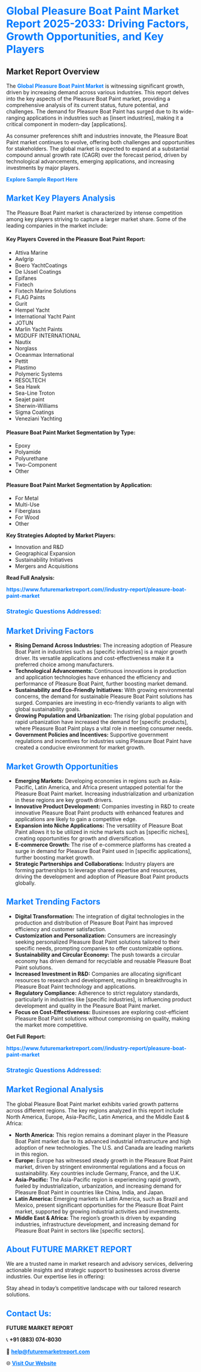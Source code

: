 <h1 style="color: #007BFF;">Global Pleasure Boat Paint Market Report 2025-2033: Driving Factors, Growth Opportunities, and Key Players</h1>

<section id="overview">
<h2>Market Report Overview</h2>
<p>The <a href="https://www.futuremarketreport.com//industry-report/pleasure-boat-paint-market" style="color: #007BFF; text-decoration: none;"><strong>Global Pleasure Boat Paint Market</strong></a> is witnessing significant growth, driven by increasing demand across various industries. This report delves into the key aspects of the Pleasure Boat Paint market, providing a comprehensive analysis of its current status, future potential, and challenges. The demand for Pleasure Boat Paint has surged due to its wide-ranging applications in industries such as [insert industries], making it a critical component in modern-day [applications].</p>
<p>As consumer preferences shift and industries innovate, the Pleasure Boat Paint market continues to evolve, offering both challenges and opportunities for stakeholders. The global market is expected to expand at a substantial compound annual growth rate (CAGR) over the forecast period, driven by technological advancements, emerging applications, and increasing investments by major players.</p>
</section>

<section id="overview">
<p><a href="https://www.futuremarketreport.com//request-sample/reportId=48576" style="color: #007BFF; text-decoration: none;"><strong>Explore Sample Report Here</strong></a></p>
</section>

<section id="key-players">
<h2 style="color: #007BFF;">Market Key Players Analysis</h2>
<p>The Pleasure Boat Paint market is characterized by intense competition among key players striving to capture a larger market share. Some of the leading companies in the market include:</p>
<h4>Key Players Covered in the Pleasure Boat Paint Report:</h4>
<ul><li>Attiva Marine</li><li>Awlgrip</li><li>Boero YachtCoatings</li><li>De IJssel Coatings</li><li>Epifanes</li><li>Fixtech</li><li>Fixtech Marine Solutions</li><li>FLAG Paints</li><li>Gurit</li><li>Hempel Yacht</li><li>International Yacht Paint</li><li>JOTUN</li><li>Marlin Yacht Paints</li><li>MGDUFF INTERNATIONAL</li><li>Nautix</li><li>Norglass</li><li>Oceanmax International</li><li>Pettit</li><li>Plastimo</li><li>Polymeric Systems</li><li>RESOLTECH</li><li>Sea Hawk</li><li>Sea-Line Troton</li><li>Seajet paint</li><li>Sherwin-Williams</li><li>Sigma Coatings</li><li>Veneziani Yachting</li></ul>
<h4>Pleasure Boat Paint Market Segmentation by Type:</h4>
<ul><li>Epoxy</li><li>Polyamide</li><li>Polyurethane</li><li>Two-Component</li><li>Other</li></ul>

<h4>Pleasure Boat Paint Market Segmentation by Application:</h4>
<ul><li>For Metal</li><li>Multi-Use</li><li>Fiberglass</li><li>For Wood</li><li>Other</li></ul>
<p><strong>Key Strategies Adopted by Market Players:</strong></p>
<ul>
<li>Innovation and R&D</li>
<li>Geographical Expansion</li>
<li>Sustainability Initiatives</li>
<li>Mergers and Acquisitions</li>
</ul>
</section>

<section>
<p><strong>Read Full Analysis: </strong></p><a href="https://www.futuremarketreport.com//industry-report/pleasure-boat-paint-market" style="color: #007BFF; text-decoration: none;"><strong>https://www.futuremarketreport.com//industry-report/pleasure-boat-paint-market</strong></a>
<h3 style="color: #007BFF;">Strategic Questions Addressed:</h3>
</section>

<section id="driving-factors">
<h2 style="color: #007BFF;">Market Driving Factors</h2>
<ul>
<li><strong>Rising Demand Across Industries:</strong> The increasing adoption of Pleasure Boat Paint in industries such as [specific industries] is a major growth driver. Its versatile applications and cost-effectiveness make it a preferred choice among manufacturers.</li>
<li><strong>Technological Advancements:</strong> Continuous innovations in production and application technologies have enhanced the efficiency and performance of Pleasure Boat Paint, further boosting market demand.</li>
<li><strong>Sustainability and Eco-Friendly Initiatives:</strong> With growing environmental concerns, the demand for sustainable Pleasure Boat Paint solutions has surged. Companies are investing in eco-friendly variants to align with global sustainability goals.</li>
<li><strong>Growing Population and Urbanization:</strong> The rising global population and rapid urbanization have increased the demand for [specific products], where Pleasure Boat Paint plays a vital role in meeting consumer needs.</li>
<li><strong>Government Policies and Incentives:</strong> Supportive government regulations and incentives for industries using Pleasure Boat Paint have created a conducive environment for market growth.</li>
</ul>
</section>

<section id="growth-opportunities">
<h2 style="color: #007BFF;">Market Growth Opportunities</h2>
<ul>
<li><strong>Emerging Markets:</strong> Developing economies in regions such as Asia-Pacific, Latin America, and Africa present untapped potential for the Pleasure Boat Paint market. Increasing industrialization and urbanization in these regions are key growth drivers.</li>
<li><strong>Innovative Product Development:</strong> Companies investing in R&D to create innovative Pleasure Boat Paint products with enhanced features and applications are likely to gain a competitive edge.</li>
<li><strong>Expansion into Niche Applications:</strong> The versatility of Pleasure Boat Paint allows it to be utilized in niche markets such as [specific niches], creating opportunities for growth and diversification.</li>
<li><strong>E-commerce Growth:</strong> The rise of e-commerce platforms has created a surge in demand for Pleasure Boat Paint used in [specific applications], further boosting market growth.</li>
<li><strong>Strategic Partnerships and Collaborations:</strong> Industry players are forming partnerships to leverage shared expertise and resources, driving the development and adoption of Pleasure Boat Paint products globally.</li>
</ul>
</section>

<section id="trending-factors">
<h2 style="color: #007BFF;">Market Trending Factors</h2>
<ul>
<li><strong>Digital Transformation:</strong> The integration of digital technologies in the production and distribution of Pleasure Boat Paint has improved efficiency and customer satisfaction.</li>
<li><strong>Customization and Personalization:</strong> Consumers are increasingly seeking personalized Pleasure Boat Paint solutions tailored to their specific needs, prompting companies to offer customizable options.</li>
<li><strong>Sustainability and Circular Economy:</strong> The push towards a circular economy has driven demand for recyclable and reusable Pleasure Boat Paint solutions.</li>
<li><strong>Increased Investment in R&D:</strong> Companies are allocating significant resources to research and development, resulting in breakthroughs in Pleasure Boat Paint technology and applications.</li>
<li><strong>Regulatory Compliance:</strong> Adherence to strict regulatory standards, particularly in industries like [specific industries], is influencing product development and quality in the Pleasure Boat Paint market.</li>
<li><strong>Focus on Cost-Effectiveness:</strong> Businesses are exploring cost-efficient Pleasure Boat Paint solutions without compromising on quality, making the market more competitive.</li>
</ul>
</section>

<section>
<p><strong>Get Full Report: </strong></p><a href="https://www.futuremarketreport.com//industry-report/pleasure-boat-paint-market" style="color: #007BFF; text-decoration: none;"><strong>https://www.futuremarketreport.com//industry-report/pleasure-boat-paint-market</strong></a>
<h3 style="color: #007BFF;">Strategic Questions Addressed:</h3>
</section>


<section id="regional-analysis">
<h2 style="color: #007BFF;">Market Regional Analysis</h2>
<p>The global Pleasure Boat Paint market exhibits varied growth patterns across different regions. The key regions analyzed in this report include North America, Europe, Asia-Pacific, Latin America, and the Middle East & Africa:</p>
<ul>
<li><strong>North America:</strong> This region remains a dominant player in the Pleasure Boat Paint market due to its advanced industrial infrastructure and high adoption of new technologies. The U.S. and Canada are leading markets in this region.</li>
<li><strong>Europe:</strong> Europe has witnessed steady growth in the Pleasure Boat Paint market, driven by stringent environmental regulations and a focus on sustainability. Key countries include Germany, France, and the U.K.</li>
<li><strong>Asia-Pacific:</strong> The Asia-Pacific region is experiencing rapid growth, fueled by industrialization, urbanization, and increasing demand for Pleasure Boat Paint in countries like China, India, and Japan.</li>
<li><strong>Latin America:</strong> Emerging markets in Latin America, such as Brazil and Mexico, present significant opportunities for the Pleasure Boat Paint market, supported by growing industrial activities and investments.</li>
<li><strong>Middle East & Africa:</strong> The region’s growth is driven by expanding industries, infrastructure development, and increasing demand for Pleasure Boat Paint in sectors like [specific sectors].</li>
</ul>
</section>

<footer>
<h2 style="color: #007BFF;">About FUTURE MARKET REPORT</h2>
<p>We are a trusted name in market research and advisory services, delivering actionable insights and strategic support to businesses across diverse industries. Our expertise lies in offering:</p>

<p>Stay ahead in today’s competitive landscape with our tailored research solutions.</p>

<h2 style="color: #007BFF;">Contact Us:</h2>
<p><strong>FUTURE MARKET REPORT</strong></p>
<p>📞 <strong>+91 (883) 074-8030</strong></p>
<p>📧 <strong><a href="mailto:help@futuremarketreport.com" style="color: #007BFF;">help@futuremarketreport.com</a></strong></p>
<p>🌐 <strong><a href="https://www.futuremarketreport.com/" style="color: #007BFF;">Visit Our Website</a></strong></p>
</footer>